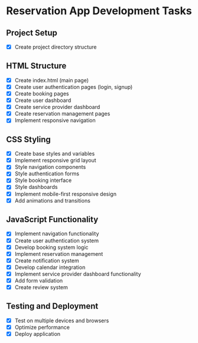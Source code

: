 # Reservation App Development Tasks

## Project Setup
- [x] Create project directory structure

## HTML Structure
- [x] Create index.html (main page)
- [x] Create user authentication pages (login, signup)
- [x] Create booking pages
- [x] Create user dashboard
- [x] Create service provider dashboard
- [x] Create reservation management pages
- [x] Implement responsive navigation

## CSS Styling
- [x] Create base styles and variables
- [x] Implement responsive grid layout
- [x] Style navigation components
- [x] Style authentication forms
- [x] Style booking interface
- [x] Style dashboards
- [x] Implement mobile-first responsive design
- [x] Add animations and transitions

## JavaScript Functionality
- [x] Implement navigation functionality
- [x] Create user authentication system
- [x] Develop booking system logic
- [x] Implement reservation management
- [x] Create notification system
- [x] Develop calendar integration
- [x] Implement service provider dashboard functionality
- [x] Add form validation
- [x] Create review system

## Testing and Deployment
- [x] Test on multiple devices and browsers
- [x] Optimize performance
- [x] Deploy application
